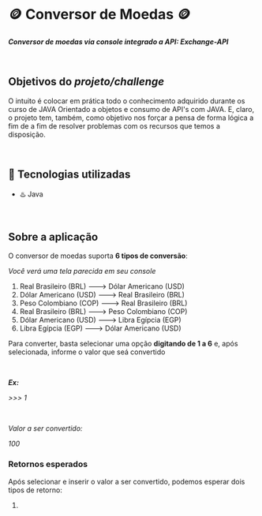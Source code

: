 <h1>🪙 Conversor de Moedas 🪙</h1>
<p><strong><em>Conversor de moedas via console integrado a API: Exchange-API</em></strong></p>

<br>

<h2>Objetivos do <em>projeto/challenge</em></h2>

<p>
O intuito é colocar em prática todo o conhecimento
adquirido durante os curso de JAVA Orientado a objetos
e consumo de API's com JAVA. E, claro, o projeto tem, também,
como objetivo nos forçar a pensa de forma lógica a fim de
a fim de resolver problemas com os recursos que temos a disposição.
</p>

<br>

<h2>🚀 Tecnologias utilizadas</h2>
<ul>
  <li>♨️ Java</li>
</ul>

<br>

<h2>Sobre a aplicação</h2>
<p>O conversor de moedas suporta <strong>6 tipos de conversão</strong>:</p>
<p><em>Você verá uma tela parecida em seu console</em></p>
<ol>
  <li>Real Brasileiro (BRL) ---> Dólar Americano (USD)</li>
  <li>Dólar Americano (USD) ---> Real Brasileiro (BRL)</li>
  <li>Peso Colombiano (COP) ---> Real Brasileiro (BRL)</li>
  <li>Real Brasileiro (BRL) ---> Peso Colombiano (COP)</li>
  <li>Dólar Americano (USD) ---> Libra Egípcia (EGP)</li>
  <li>Libra Egípcia (EGP) ---> Dólar Americano (USD)</li>
</ol>

<p>Para converter, basta selecionar uma opção <strong>digitando de 1 a 6</strong> e, após selecionada, informe o valor que seá convertido</p>
<br>
<p><strong><em>Ex:</em></strong></p>
<article>
  <p><em>>>> 1</em></p>
  <br>
  <p><em>Valor a ser convertido:</em></p>
  <p><em>100</em></p>
</article>

<h3>Retornos esperados</h3>
<p>Após selecionar e inserir o valor a ser convertido, podemos esperar dois tipos de retorno:</p>
<ol>
  <li>
    
  </li>
</ol>





